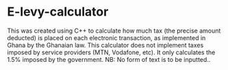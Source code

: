 # E-levy-calculator
This was created using C++ to calculate how much tax (the precise amount deducted) is placed on each electronic transaction, as implemented in Ghana by the Ghanaian law. This calculator does not implement taxes imposed by service providers (MTN, Vodafone, etc). It only calculates the 1.5% imposed by the government.
NB: No form of text is to be inputted..
